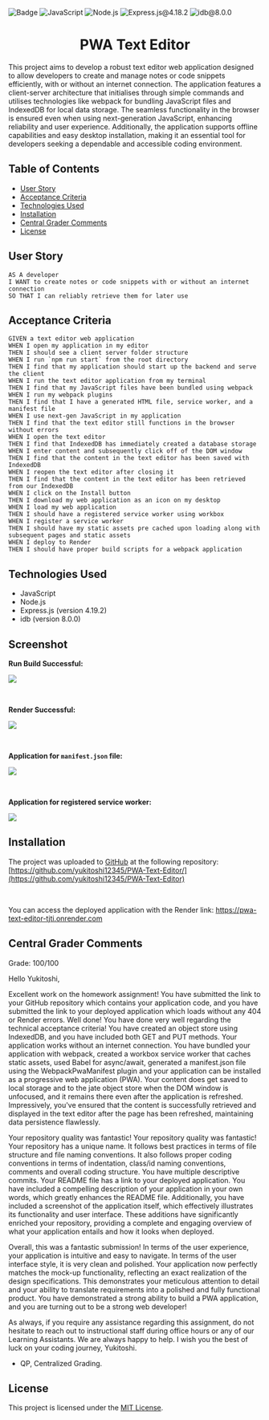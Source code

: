 ![Badge](https://img.shields.io/badge/License-MIT-yellow.svg) ![JavaScript](https://img.shields.io/badge/JavaScript-orange) ![Node.js](https://img.shields.io/badge/Node.js-blue) ![Express.js@4.18.2](https://img.shields.io/badge/Express.js@4.18.2-purple) ![idb@8.0.0](https://img.shields.io/badge/idb@8.0.0-darkcyan)

<h1 align = "center"> PWA Text Editor </h1>

This project aims to develop a robust text editor web application designed to allow developers to create and manage notes or code snippets efficiently, with or without an internet connection. The application features a client-server architecture that initialises through simple commands and utilises technologies like webpack for bundling JavaScript files and IndexedDB for local data storage. The seamless functionality in the browser is ensured even when using next-generation JavaScript, enhancing reliability and user experience. Additionally, the application supports offline capabilities and easy desktop installation, making it an essential tool for developers seeking a dependable and accessible coding environment.

## Table of Contents

- [User Story](#user-story)
- [Acceptance Criteria](#acceptance-criteria)
- [Technologies Used](#technologies-used)
- [Installation](#installation)
- [Central Grader Comments](#central-grader-comments)
- [License](#license)

## User Story

```
AS A developer
I WANT to create notes or code snippets with or without an internet connection
SO THAT I can reliably retrieve them for later use
```

## Acceptance Criteria

```
GIVEN a text editor web application
WHEN I open my application in my editor
THEN I should see a client server folder structure
WHEN I run `npm run start` from the root directory
THEN I find that my application should start up the backend and serve the client
WHEN I run the text editor application from my terminal
THEN I find that my JavaScript files have been bundled using webpack
WHEN I run my webpack plugins
THEN I find that I have a generated HTML file, service worker, and a manifest file
WHEN I use next-gen JavaScript in my application
THEN I find that the text editor still functions in the browser without errors
WHEN I open the text editor
THEN I find that IndexedDB has immediately created a database storage
WHEN I enter content and subsequently click off of the DOM window
THEN I find that the content in the text editor has been saved with IndexedDB
WHEN I reopen the text editor after closing it
THEN I find that the content in the text editor has been retrieved from our IndexedDB
WHEN I click on the Install button
THEN I download my web application as an icon on my desktop
WHEN I load my web application
THEN I should have a registered service worker using workbox
WHEN I register a service worker
THEN I should have my static assets pre cached upon loading along with subsequent pages and static assets
WHEN I deploy to Render
THEN I should have proper build scripts for a webpack application
```

## Technologies Used

- JavaScript
- Node.js
- Express.js (version 4.19.2)
- idb (version 8.0.0)

## Screenshot

<b>Run Build Successful:</b>

![](/assets/images/success-run-build.png)

<br>

<b> Render Successful: </b>

![](/assets/images/success-render.png)

<br>

<b> Application for `manifest.json` file: </b>

![](/assets/images/manifest.png)

<br>

<b> Application for registered service worker: </b>

![](/assets/images/service-worker.png)

## Installation

The project was uploaded to [GitHub](https://github.com/) at the following repository:
[https://github.com/yukitoshi12345/PWA-Text-Editor/](https://github.com/yukitoshi12345/PWA-Text-Editor)

<br>

You can access the deployed application with the Render link: https://pwa-text-editor-tjti.onrender.com

## Central Grader Comments

Grade: 100/100

Hello Yukitoshi,

Excellent work on the homework assignment! You have submitted the link to your GitHub repository which contains your application code, and you have submitted the link to your deployed application which loads without any 404 or Render errors. Well done! You have done very well regarding the technical acceptance criteria! You have created an object store using IndexedDB, and you have included both GET and PUT methods. Your application works without an internet connection. You have bundled your application with webpack, created a workbox service worker that caches static assets, used Babel for async/await, generated a manifest.json file using the WebpackPwaManifest plugin and your application can be installed as a progressive web application (PWA). Your content does get saved to local storage and to the jate object store when the DOM window is unfocused, and it remains there even after the application is refreshed. Impressively, you've ensured that the content is successfully retrieved and displayed in the text editor after the page has been refreshed, maintaining data persistence flawlessly.

Your repository quality was fantastic! Your repository quality was fantastic! Your repository has a unique name. It follows best practices in terms of file structure and file naming conventions. It also follows proper coding conventions in terms of indentation, class/id naming conventions, comments and overall coding structure. You have multiple descriptive commits. Your README file has a link to your deployed application. You have included a compelling description of your application in your own words, which greatly enhances the README file. Additionally, you have included a screenshot of the application itself, which effectively illustrates its functionality and user interface. These additions have significantly enriched your repository, providing a complete and engaging overview of what your application entails and how it looks when deployed.

Overall, this was a fantastic submission! In terms of the user experience, your application is intuitive and easy to navigate. In terms of the user interface style, it is very clean and polished. Your application now perfectly matches the mock-up functionality, reflecting an exact realization of the design specifications. This demonstrates your meticulous attention to detail and your ability to translate requirements into a polished and fully functional product. You have demonstrated a strong ability to build a PWA application, and you are turning out to be a strong web developer!

As always, if you require any assistance regarding this assignment, do not hesitate to reach out to instructional staff during office hours or any of our Learning Assistants. We are always happy to help. I wish you the best of luck on your coding journey, Yukitoshi.

- QP, Centralized Grading.

## License

This project is licensed under the [MIT License](https://github.com/Yukitoshi12345/PWA-Text-Editor/blob/main/LICENSE).

